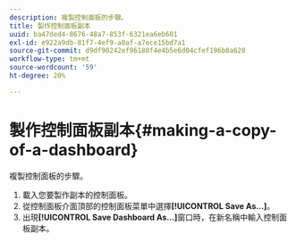 ```yaml
---
description: 複製控制面板的步驟。
title: 製作控制面板副本
uuid: ba47ded4-8676-48a7-853f-6321ea6eb601
exl-id: e922a9db-81f7-4ef9-a0af-a7ece15bd7a1
source-git-commit: d9df90242ef96188f4e4b5e6d04cfef196b0a628
workflow-type: tm+mt
source-wordcount: '59'
ht-degree: 20%

---
```


# 製作控制面板副本{#making-a-copy-of-a-dashboard}

複製控制面板的步驟。

1. 載入您要製作副本的控制面板。
1. 從控制面板介面頂部的控制面板菜單中選擇&#x200B;**[!UICONTROL Save As…]**。
1. 出現&#x200B;**[!UICONTROL Save Dashboard As…]**&#x200B;窗口時，在新名稱中輸入控制面板副本。
